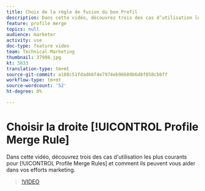 ```yaml
---
title: Choix de la règle de fusion du bon Profil
description: Dans cette vidéo, découvrez trois des cas d’utilisation les plus courants des règles de fusion de Profils et comment elles peuvent vous aider dans vos efforts marketing.
feature: profile merge
topics: null
audience: marketer
activity: use
doc-type: feature video
team: Technical Marketing
thumbnail: 37908.jpg
kt: 5833
translation-type: tm+mt
source-git-commit: a108c51fdad66f4e7974eb96609b6d8f058cb6ff
workflow-type: tm+mt
source-wordcount: '52'
ht-degree: 0%

---
```



# Choisir la droite [!UICONTROL Profile Merge Rule]

Dans cette vidéo, découvrez trois des cas d&#39;utilisation les plus courants pour [!UICONTROL Profile Merge Rules] et comment ils peuvent vous aider dans vos efforts marketing.

>[!VIDEO](https://video.tv.adobe.com/v/37908/?quality=12&learn=on)
